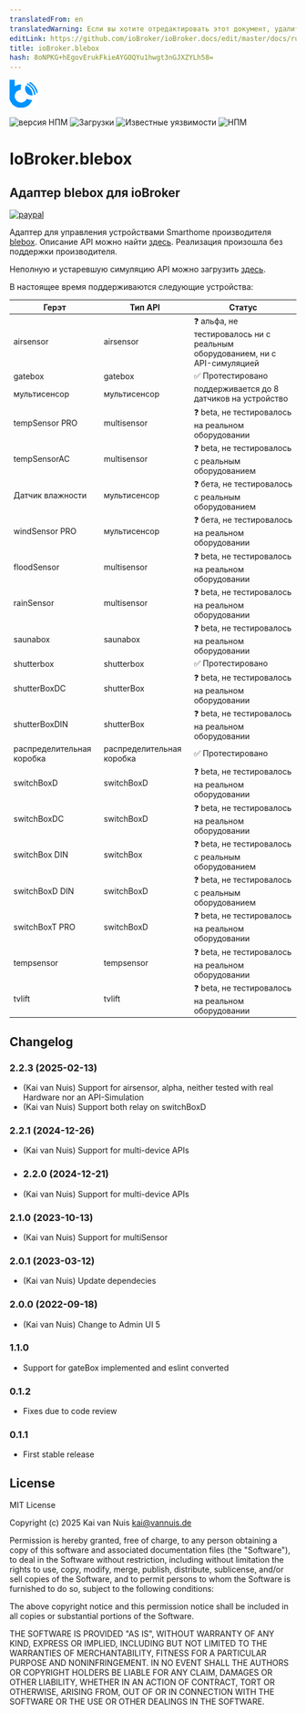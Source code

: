 ```yaml
---
translatedFrom: en
translatedWarning: Если вы хотите отредактировать этот документ, удалите поле «translationFrom», в противном случае этот документ будет снова автоматически переведен
editLink: https://github.com/ioBroker/ioBroker.docs/edit/master/docs/ru/adapterref/iobroker.blebox/README.md
title: ioBroker.blebox
hash: 8oNPKG+hEgovErukFkieAYGOQYu1hwgt3nGJXZYLh58=
---
```

![Логотип](../../../en/adapterref/iobroker.blebox/admin/blebox.png)

![версия НПМ](http://img.shields.io/npm/v/iobroker.blebox.svg)
![Загрузки](https://img.shields.io/npm/dm/iobroker.blebox.svg)
![Известные уязвимости](https://snyk.io/test/github/ka-vaNu/ioBroker.blebox/badge.svg)
![НПМ](https://nodei.co/npm/iobroker.blebox.png?downloads=true)

# IoBroker.blebox
## Адаптер blebox для ioBroker
[![paypal](https://www.paypalobjects.com/en_US/i/btn/btn_donateCC_LG.gif)](https://www.paypal.com/donate/?hosted_button_id=8JKRSMB8LS76S)

Адаптер для управления устройствами Smarthome производителя [blebox](https://blebox.eu/). Описание API можно найти [здесь](https://technical.blebox.eu/). Реализация произошла без поддержки производителя.

Неполную и устаревшую симуляцию API можно загрузить [здесь](https://github.com/blebox/blebox-virtual-devices).

В настоящее время поддерживаются следующие устройства:

| Герэт | Тип API | Статус |
|----------------------|---------------------|-----------------------------------------|
| airsensor | airsensor | ❓ альфа, не тестировалось ни с реальным оборудованием, ни с API-симуляцией |
| gatebox | gatebox | ✅ Протестировано |
| мультисенсор | мультисенсор | поддерживается до 8 датчиков на устройство |
| tempSensor PRO | multisensor | ❓ beta, не тестировалось на реальном оборудовании |
| tempSensorAC | multisensor | ❓ beta, не тестировалось с реальным оборудованием |
| Датчик влажности | мультисенсор | ❓ бета, не тестировалось с реальным оборудованием |
| windSensor PRO | мультисенсор | ❓ бета, не тестировалось на реальном оборудовании |
| floodSensor | multisensor | ❓ beta, не тестировалось на реальном оборудовании |
| rainSensor | multisensor | ❓ beta, не тестировалось на реальном оборудовании |
| saunabox | saunabox | ❓ beta, не тестировалось на реальном оборудовании |
| shutterbox | shutterbox | ✅ Протестировано |
| shutterBoxDC | shutterBox | ❓ beta, не тестировалось на реальном оборудовании |
| shutterBoxDIN | shutterBox | ❓ beta, не тестировалось на реальном оборудовании |
| распределительная коробка | распределительная коробка | ✅ Протестировано |
| switchBoxD | switchBoxD | ❓ beta, не тестировалось на реальном оборудовании |
| switchBoxDC | switchBoxD | ❓ beta, не тестировалось на реальном оборудовании |
| switchBox DIN | switchBox | ❓ beta, не тестировалось с реальным оборудованием |
| switchBoxD DIN | switchBoxD | ❓ beta, не тестировалось с реальным оборудованием |
| switchBoxT PRO | switchBoxD | ❓ beta, не тестировалось на реальном оборудовании |
| tempsensor | tempsensor | ❓ beta, не тестировалось на реальном оборудовании |
| tvlift | tvlift | ❓ beta, не тестировалось на реальном оборудовании |

## Changelog

<!--
    Placeholder for the next version:
    ### **WORK IN PROGRESS**
-->

### 2.2.3 (2025-02-13)

* (Kai van Nuis) Support for airsensor, alpha, neither tested with real Hardware nor an API-Simulation
* (Kai van Nuis) Support both relay on switchBoxD

### 2.2.1 (2024-12-26)

* (Kai van Nuis) Support for multi-device APIs
  
* ### 2.2.0 (2024-12-21)

* (Kai van Nuis) Support for multi-device APIs

### 2.1.0 (2023-10-13)

* (Kai van Nuis) Support for multiSensor

### 2.0.1 (2023-03-12)

* (Kai van Nuis) Update dependecies

### 2.0.0 (2022-09-18)

* (Kai van Nuis) Change to Admin UI 5

### 1.1.0

* Support for gateBox implemented and eslint converted

### 0.1.2

* Fixes due to code review
### 0.1.1

* First stable release

## License
MIT License

Copyright (c) 2025 Kai van Nuis <kai@vannuis.de>

Permission is hereby granted, free of charge, to any person obtaining a copy
of this software and associated documentation files (the "Software"), to deal
in the Software without restriction, including without limitation the rights
to use, copy, modify, merge, publish, distribute, sublicense, and/or sell
copies of the Software, and to permit persons to whom the Software is
furnished to do so, subject to the following conditions:

The above copyright notice and this permission notice shall be included in all
copies or substantial portions of the Software.

THE SOFTWARE IS PROVIDED "AS IS", WITHOUT WARRANTY OF ANY KIND, EXPRESS OR
IMPLIED, INCLUDING BUT NOT LIMITED TO THE WARRANTIES OF MERCHANTABILITY,
FITNESS FOR A PARTICULAR PURPOSE AND NONINFRINGEMENT. IN NO EVENT SHALL THE
AUTHORS OR COPYRIGHT HOLDERS BE LIABLE FOR ANY CLAIM, DAMAGES OR OTHER
LIABILITY, WHETHER IN AN ACTION OF CONTRACT, TORT OR OTHERWISE, ARISING FROM,
OUT OF OR IN CONNECTION WITH THE SOFTWARE OR THE USE OR OTHER DEALINGS IN THE
SOFTWARE.